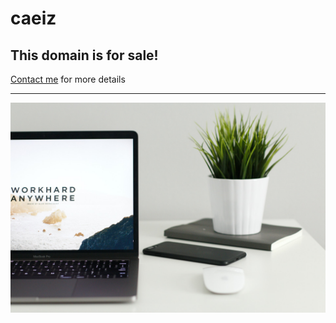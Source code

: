 # caeiz

## This domain is for sale!

[Contact me](https://forms.gle/XZJur9i4LoTeqpFM6) for more details

---

![Domain is for sale](kevin-bhagat-zNRITe8NPqY-unsplash.jpg)
